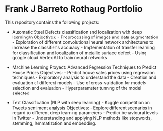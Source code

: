 # Frank J Barreto Rothaug Portfolio
This repository contains the following projects:

- Automatic Steel Defects classification and localization with deep learning/n
         Objectives:
           - Preprocessing of images and data augmentation
           - Exploration of different convolutional neural network architectures to increase the classifier's accuracy 
           - Implementation of transfer learning for classification and localization of metallic surface defect
           - Using google cloud Vertex AI to train neural networks

- Machine Learning Proyect: Advanced Regression Techniques to Predict House Prices
         Objectives:
           - Predict house sales prices using regression techniques
           - Exploratory analysis to understand the data
           - Creation and evaluation of different models
           - Use of cross-validation for models selection and evaluation
           - Hyperparameter tunning of the model selected
           
         
- Text Classification (NLP with deep learning) - Kaggle competition on Tweets sentiment analysis
         Objectives:
           - Explore different scenarios in regard to different deep learning parameters
           - Predict behavioural levels in Twitter
           - Understanding and applying NLP methods like stopwords, stemming, lemmatization and embedding.
